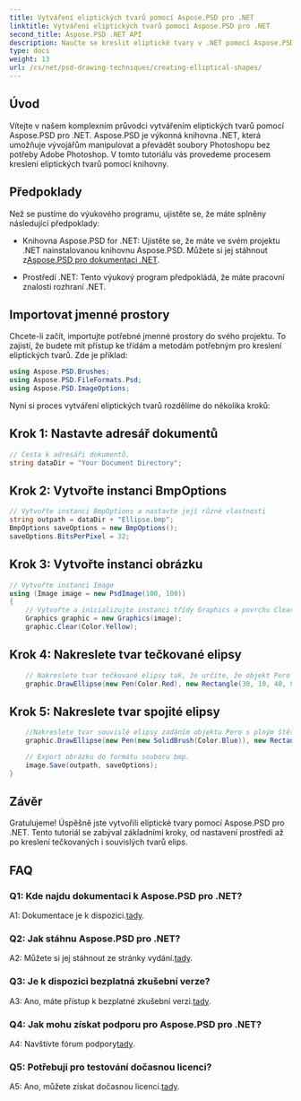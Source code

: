 ```yaml
---
title: Vytváření eliptických tvarů pomocí Aspose.PSD pro .NET
linktitle: Vytváření eliptických tvarů pomocí Aspose.PSD pro .NET
second_title: Aspose.PSD .NET API
description: Naučte se kreslit eliptické tvary v .NET pomocí Aspose.PSD. Podrobný průvodce s příklady kódu. Vytvářejte úžasnou grafiku bez námahy.
type: docs
weight: 13
url: /cs/net/psd-drawing-techniques/creating-elliptical-shapes/
---
```

## Úvod

Vítejte v našem komplexním průvodci vytvářením eliptických tvarů pomocí Aspose.PSD pro .NET. Aspose.PSD je výkonná knihovna .NET, která umožňuje vývojářům manipulovat a převádět soubory Photoshopu bez potřeby Adobe Photoshop. V tomto tutoriálu vás provedeme procesem kreslení eliptických tvarů pomocí knihovny.

## Předpoklady

Než se pustíme do výukového programu, ujistěte se, že máte splněny následující předpoklady:

- Knihovna Aspose.PSD for .NET: Ujistěte se, že máte ve svém projektu .NET nainstalovanou knihovnu Aspose.PSD. Můžete si jej stáhnout z[Aspose.PSD pro dokumentaci .NET](https://reference.aspose.com/psd/net/).

- Prostředí .NET: Tento výukový program předpokládá, že máte pracovní znalosti rozhraní .NET.

## Importovat jmenné prostory

Chcete-li začít, importujte potřebné jmenné prostory do svého projektu. To zajistí, že budete mít přístup ke třídám a metodám potřebným pro kreslení eliptických tvarů. Zde je příklad:

```csharp
using Aspose.PSD.Brushes;
using Aspose.PSD.FileFormats.Psd;
using Aspose.PSD.ImageOptions;
```

Nyní si proces vytváření eliptických tvarů rozdělíme do několika kroků:

## Krok 1: Nastavte adresář dokumentů

```csharp
// Cesta k adresáři dokumentů.
string dataDir = "Your Document Directory";
```

## Krok 2: Vytvořte instanci BmpOptions

```csharp
// Vytvořte instanci BmpOptions a nastavte její různé vlastnosti
string outpath = dataDir + "Ellipse.bmp";
BmpOptions saveOptions = new BmpOptions();
saveOptions.BitsPerPixel = 32;
```

## Krok 3: Vytvořte instanci obrázku

```csharp
// Vytvořte instanci Image
using (Image image = new PsdImage(100, 100))
{
    // Vytvořte a inicializujte instanci třídy Graphics a povrchu Clear Graphics
    Graphics graphic = new Graphics(image);
    graphic.Clear(Color.Yellow);
```

## Krok 4: Nakreslete tvar tečkované elipsy

```csharp
    // Nakreslete tvar tečkované elipsy tak, že určíte, že objekt Pero má červenou barvu a obklopující obdélník
    graphic.DrawEllipse(new Pen(Color.Red), new Rectangle(30, 10, 40, 80));
```

## Krok 5: Nakreslete tvar spojité elipsy

```csharp
    //Nakreslete tvar souvislé elipsy zadáním objektu Pero s plným štětcem s modrou barvou a obklopujícím obdélníkem
    graphic.DrawEllipse(new Pen(new SolidBrush(Color.Blue)), new Rectangle(10, 30, 80, 40));

    // Export obrázku do formátu souboru bmp.
    image.Save(outpath, saveOptions);
}
```

## Závěr

Gratulujeme! Úspěšně jste vytvořili eliptické tvary pomocí Aspose.PSD pro .NET. Tento tutoriál se zabýval základními kroky, od nastavení prostředí až po kreslení tečkovaných i souvislých tvarů elips.

## FAQ

### Q1: Kde najdu dokumentaci k Aspose.PSD pro .NET?

 A1: Dokumentace je k dispozici.[tady](https://reference.aspose.com/psd/net/).

### Q2: Jak stáhnu Aspose.PSD pro .NET?

 A2: Můžete si jej stáhnout ze stránky vydání.[tady](https://releases.aspose.com/psd/net/).

### Q3: Je k dispozici bezplatná zkušební verze?

 A3: Ano, máte přístup k bezplatné zkušební verzi.[tady](https://releases.aspose.com/).

### Q4: Jak mohu získat podporu pro Aspose.PSD pro .NET?

 A4: Navštivte fórum podpory[tady](https://forum.aspose.com/c/psd/34).

### Q5: Potřebuji pro testování dočasnou licenci?

 A5: Ano, můžete získat dočasnou licenci.[tady](https://purchase.aspose.com/temporary-license/).